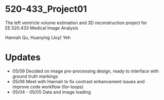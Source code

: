 # 520-433_Project01
The left ventricle volume estimation and 3D reconstruction project for EE.520.433 Medical Image Analysis

Hannah Qu, Huanying (Joy) Yeh

# Updates
- 05/09 Decided on image pre-processing design, ready to interface with ground truth markings
- 05/06 Meet with Hannah to fix contrast enhancement issues and improve code workflow (for-loops)
- 05/04 - 05/05 Data and image loading  
